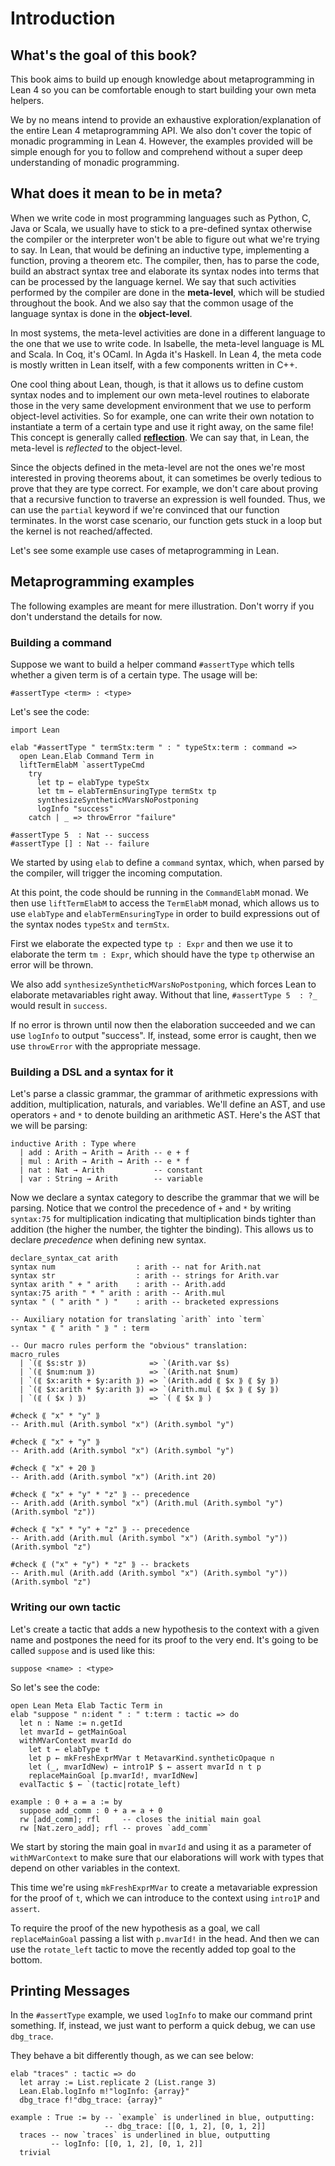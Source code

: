 # Introduction

## What's the goal of this book?

This book aims to build up enough knowledge about metaprogramming in Lean 4 so
you can be comfortable enough to start building your own meta helpers.

We by no means intend to provide an exhaustive exploration/explanation of the
entire Lean 4 metaprogramming API. We also don't cover the topic of monadic
programming in Lean 4. However, the examples provided will be simple enough for
you to follow and comprehend without a super deep understanding of monadic
programming.

## What does it mean to be in meta?

When we write code in most programming languages such as Python, C, Java or
Scala, we usually have to stick to a pre-defined syntax otherwise the compiler
or the interpreter won't be able to figure out what we're trying to say. In
Lean, that would be defining an inductive type, implementing a function, proving
a theorem etc. The compiler, then, has to parse the code, build an abstract
syntax tree and elaborate its syntax nodes into terms that can be processed by
the language kernel. We say that such activities performed by the compiler are
done in the __meta-level__, which will be studied throughout the book. And we
also say that the common usage of the language syntax is done in the
__object-level__.

In most systems, the meta-level activities are done in a different language to
the one that we use to write code. In Isabelle, the meta-level language is ML
and Scala. In Coq, it's OCaml. In Agda it's Haskell. In Lean 4, the meta code is
mostly written in Lean itself, with a few components written in C++.

One cool thing about Lean, though, is that it allows us to define custom syntax
nodes and to implement our own meta-level routines to elaborate those in the
very same development environment that we use to perform object-level
activities. So for example, one can write their own notation to instantiate a
term of a certain type and use it right away, on the same file! This concept is
generally called
[__reflection__](https://en.wikipedia.org/wiki/Reflective_programming). We can
say that, in Lean, the meta-level is _reflected_ to the object-level.

Since the objects defined in the meta-level are not the ones we're most
interested in proving theorems about, it can sometimes be overly tedious to
prove that they are type correct. For example, we don't care about proving that
a recursive function to traverse an expression is well founded. Thus, we can
use the `partial` keyword if we're convinced that our function terminates. In
the worst case scenario, our function gets stuck in a loop but the kernel is
not reached/affected.

Let's see some example use cases of metaprogramming in Lean.

## Metaprogramming examples

The following examples are meant for mere illustration. Don't worry if you don't
understand the details for now.

### Building a command

Suppose we want to build a helper command `#assertType` which tells whether a
given term is of a certain type. The usage will be:

`#assertType <term> : <type>`

Let's see the code:

```lean
import Lean

elab "#assertType " termStx:term " : " typeStx:term : command =>
  open Lean.Elab Command Term in
  liftTermElabM `assertTypeCmd
    try
      let tp ← elabType typeStx
      let tm ← elabTermEnsuringType termStx tp
      synthesizeSyntheticMVarsNoPostponing
      logInfo "success"
    catch | _ => throwError "failure"

#assertType 5  : Nat -- success
#assertType [] : Nat -- failure
```

We started by using `elab` to define a `command` syntax, which, when parsed
by the compiler, will trigger the incoming computation.

At this point, the code should be running in the `CommandElabM` monad. We then
use `liftTermElabM` to access the `TermElabM` monad, which allows us to use
`elabType` and `elabTermEnsuringType` in order to build expressions out of the
syntax nodes `typeStx` and `termStx`.

First we elaborate the expected type `tp : Expr` and then we use it to elaborate
the term `tm : Expr`, which should have the type `tp` otherwise an error will be
thrown.

We also add `synthesizeSyntheticMVarsNoPostponing`, which forces Lean to
elaborate metavariables right away. Without that line, `#assertType 5  : ?_`
would result in `success`.

If no error is thrown until now then the elaboration succeeded and we can use
`logInfo` to output "success". If, instead, some error is caught, then we use
`throwError` with the appropriate message.

### Building a DSL and a syntax for it

Let's parse a classic grammar, the grammar of arithmetic expressions with
addition, multiplication, naturals, and variables.  We'll define an AST, and use
operators `+` and `*` to denote building an arithmetic AST. Here's the AST that
we will be parsing:

```lean
inductive Arith : Type where
  | add : Arith → Arith → Arith -- e + f
  | mul : Arith → Arith → Arith -- e * f
  | nat : Nat → Arith           -- constant
  | var : String → Arith        -- variable
```

Now we declare a syntax category to describe the grammar that we will be
parsing. Notice that we control the precedence of `+` and `*` by writing
`syntax:75` for multiplication indicating that multiplication binds tighter than
addition (the higher the number, the tighter the binding). This allows us to
declare _precedence_ when defining new syntax.

```lean
declare_syntax_cat arith
syntax num                  : arith -- nat for Arith.nat
syntax str                  : arith -- strings for Arith.var
syntax arith " + " arith    : arith -- Arith.add
syntax:75 arith " * " arith : arith -- Arith.mul
syntax " ( " arith " ) "    : arith -- bracketed expressions

-- Auxiliary notation for translating `arith` into `term`
syntax " ⟪ " arith " ⟫ " : term

-- Our macro rules perform the "obvious" translation:
macro_rules
  | `(⟪ $s:str ⟫)              => `(Arith.var $s)
  | `(⟪ $num:num ⟫)            => `(Arith.nat $num)
  | `(⟪ $x:arith + $y:arith ⟫) => `(Arith.add ⟪ $x ⟫ ⟪ $y ⟫)
  | `(⟪ $x:arith * $y:arith ⟫) => `(Arith.mul ⟪ $x ⟫ ⟪ $y ⟫)
  | `(⟪ ( $x ) ⟫)              => `( ⟪ $x ⟫ )

#check ⟪ "x" * "y" ⟫
-- Arith.mul (Arith.symbol "x") (Arith.symbol "y")

#check ⟪ "x" + "y" ⟫
-- Arith.add (Arith.symbol "x") (Arith.symbol "y") 

#check ⟪ "x" + 20 ⟫
-- Arith.add (Arith.symbol "x") (Arith.int 20)

#check ⟪ "x" + "y" * "z" ⟫ -- precedence
-- Arith.add (Arith.symbol "x") (Arith.mul (Arith.symbol "y") (Arith.symbol "z"))

#check ⟪ "x" * "y" + "z" ⟫ -- precedence
-- Arith.add (Arith.mul (Arith.symbol "x") (Arith.symbol "y")) (Arith.symbol "z")

#check ⟪ ("x" + "y") * "z" ⟫ -- brackets
-- Arith.mul (Arith.add (Arith.symbol "x") (Arith.symbol "y")) (Arith.symbol "z")
```

### Writing our own tactic

Let's create a tactic that adds a new hypothesis to the context with a given
name and postpones the need for its proof to the very end. It's going to be
called `suppose` and is used like this:

`suppose <name> : <type>`

So let's see the code:

```lean
open Lean Meta Elab Tactic Term in
elab "suppose " n:ident " : " t:term : tactic => do
  let n : Name := n.getId
  let mvarId ← getMainGoal
  withMVarContext mvarId do
    let t ← elabType t
    let p ← mkFreshExprMVar t MetavarKind.syntheticOpaque n
    let (_, mvarIdNew) ← intro1P $ ← assert mvarId n t p
    replaceMainGoal [p.mvarId!, mvarIdNew]
  evalTactic $ ← `(tactic|rotate_left)

example : 0 + a = a := by
  suppose add_comm : 0 + a = a + 0
  rw [add_comm]; rfl     -- closes the initial main goal
  rw [Nat.zero_add]; rfl -- proves `add_comm`
```

We start by storing the main goal in `mvarId` and using it as a parameter of
`withMVarContext` to make sure that our elaborations will work with types that
depend on other variables in the context.

This time we're using `mkFreshExprMVar` to create a metavariable expression for
the proof of `t`, which we can introduce to the context using `intro1P` and
`assert`.

To require the proof of the new hypothesis as a goal, we call `replaceMainGoal`
passing a list with `p.mvarId!` in the head. And then we can use the
`rotate_left` tactic to move the recently added top goal to the bottom.

## Printing Messages

In the `#assertType` example, we used `logInfo` to make our command print
something. If, instead, we just want to perform a quick debug, we can use
`dbg_trace`.

They behave a bit differently though, as we can see below:

```lean
elab "traces" : tactic => do
  let array := List.replicate 2 (List.range 3)
  Lean.Elab.logInfo m!"logInfo: {array}"
  dbg_trace f!"dbg_trace: {array}"

example : True := by -- `example` is underlined in blue, outputting:
                     -- dbg_trace: [[0, 1, 2], [0, 1, 2]]
  traces -- now `traces` is underlined in blue, outputting
         -- logInfo: [[0, 1, 2], [0, 1, 2]]
  trivial
```
